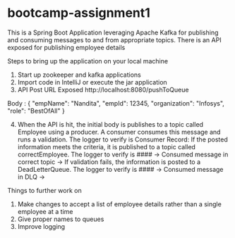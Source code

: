 # bootcamp-assignment1

This is a Spring Boot Application leveraging Apache Kafka for publishing and consuming messages to and from appropriate topics.
There is an API exposed for publishing employee details

Steps to bring up the application on your local machine

1. Start up zookeeper and kafka applications
2. Import code in IntelliJ or execute the jar application
3. API Post URL Exposed
http://localhost:8080/pushToQueue

Body :
{
    "empName": "Nandita",
    "empId": 12345,
    "organization": "Infosys",
    "role": "BestOfAll"
}

4. When the API is hit, the initial body is publishes to a topic called Employee using a producer.
A consumer consumes this message and runs a validation. The logger to verify is Consumer Record:
If the posted information meets the criteria, it is published to a topic called correctEmployee. The logger to verify is #### -> Consumed message in correct topic ->
If validation fails, the information is posted to a DeadLetterQueue. The logger to verify is #### -> Consumed message in DLQ ->


Things to further work on
1. Make changes to accept a list of employee details rather than a single employee at a time
2. Give proper names to queues
3. Improve logging
